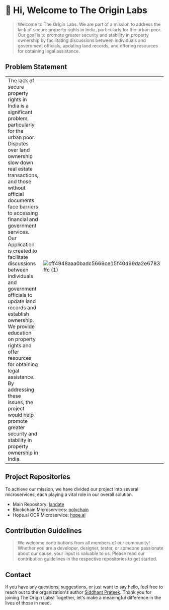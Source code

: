 

# 👋 Hi, Welcome to The Origin Labs



> Welcome to The Origin Labs. We are part of a mission to address the lack of secure property rights in India, particularly for the urban poor. Our goal is to promote greater security and stability in property ownership by facilitating discussions between individuals and government officials, updating land records, and offering resources for obtaining legal assistance.

## Problem Statement

|  | |
| -------- | -------- |
| The lack of secure property rights in India is a significant problem, particularly for the urban poor. Disputes over land ownership slow down real estate transactions, and those without official documents face barriers to accessing financial and government services. Our Application is created to facilitate discussions between individuals and government officials to update land records and establish ownership. We provide education on property rights and offer resources for obtaining legal assistance. By addressing these issues, the project would help promote greater security and stability in property ownership in India.   |&nbsp; &nbsp; &nbsp;&nbsp; &nbsp; &nbsp; &nbsp; &nbsp; &nbsp; &nbsp; &nbsp; &nbsp; &nbsp; &nbsp; &nbsp; &nbsp; &nbsp; &nbsp;&nbsp; &nbsp; &nbsp; &nbsp; &nbsp;&nbsp; &nbsp; &nbsp; &nbsp; &nbsp; &nbsp; &nbsp; &nbsp; &nbsp; &nbsp; &nbsp; &nbsp; &nbsp; &nbsp; &nbsp;&nbsp; &nbsp; &nbsp; &nbsp; &nbsp;  ![cff4948aaa0badc5669ce15f40d99da2e6783ffc (1)](https://user-images.githubusercontent.com/43869046/213860427-920c4a83-7fa9-41fb-a0eb-84758b480c9d.png) &nbsp; &nbsp; &nbsp; &nbsp; &nbsp; &nbsp; &nbsp; &nbsp; &nbsp; &nbsp; &nbsp; &nbsp; &nbsp; &nbsp; &nbsp;&nbsp; &nbsp; &nbsp; &nbsp; &nbsp;&nbsp; &nbsp; &nbsp; &nbsp; &nbsp; &nbsp; &nbsp; &nbsp; &nbsp; &nbsp; &nbsp; &nbsp; &nbsp; &nbsp; &nbsp;&nbsp; &nbsp; &nbsp; &nbsp; &nbsp;&nbsp; &nbsp; &nbsp; &nbsp; &nbsp; &nbsp; &nbsp; &nbsp; &nbsp; &nbsp; &nbsp; &nbsp; &nbsp; &nbsp; &nbsp;&nbsp; &nbsp; |


## Project Repositories

To achieve our mission, we have divided our project into several microservices, each playing a vital role in our overall solution.

- Main Repository: [landate](https://github.com/The-Origin-Labs/landate)
- Blockchain Microservices: [polychain](https://github.com/The-Origin-Labs/polychain)
- Hope.ai OCR Microservice: [hope.ai](https://github.com/The-Origin-Labs/hope.ai)

## Contribution Guidelines

> We welcome contributions from all members of our community! Whether you are a developer, designer, tester, or someone passionate about our cause, your input is valuable to us. Please read our contribution guidelines in the respective repositories to get started.


## Contact

If you have any questions, suggestions, or just want to say hello, feel free to reach out to the organization's author [Siddhant Prateek](https://github.com/siddhantprateek/).
Thank you for joining The Origin Labs! Together, let's make a meaningful difference in the lives of those in need.
